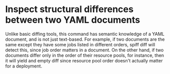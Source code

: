# Inspect structural differences between two YAML documents

Unlike basic diffing tools, this command has semantic knowledge of a YAML document, and is not just text-based. For example, if two documents are the same except they have some jobs listed in different orders, spiff diff will detect this, since job order matters in a document. On the other hand, if two documents differ only in the order of their resource pools, for instance, then it will yield and empty diff since resource pool order doesn't actually matter for a deployment.
